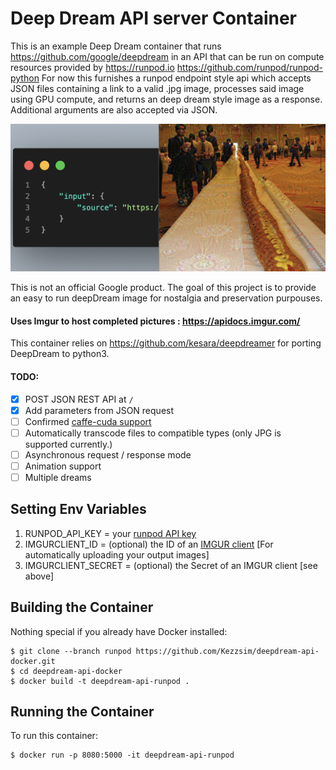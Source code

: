 Deep Dream API server Container
====================

This is an example Deep Dream container that runs https://github.com/google/deepdream in an API that can be run on compute resources provided by https://runpod.io
https://github.com/runpod/runpod-python
For now this furnishes a runpod endpoint style api which accepts JSON files containing a link to a valid .jpg image, processes said image using GPU compute, and returns an deep dream style image as a response. Additional arguments are also accepted via JSON.

![Example image showing the HTML 5 form for making a deepDream request](https://github.com/Kezzsim/deepdream-api-docker/blob/runpod/example.png)

This is not an official Google product.
The goal of this project is to provide an easy to run deepDream image for nostalgia and preservation purpouses.

#### Uses Imgur to host completed pictures : https://apidocs.imgur.com/
This container relies on https://github.com/kesara/deepdreamer for porting DeepDream to python3.

#### TODO:
- [x] POST JSON REST API at `/`
- [x] Add parameters from JSON request
- [ ] Confirmed [caffe-cuda support](https://anidh.medium.com/install-caffe-on-ubuntu-with-cuda-6d0da9e8f860)
- [ ] Automatically transcode files to compatible types (only JPG is supported currently.)
- [ ] Asynchronous request / response mode
- [ ] Animation support
- [ ] Multiple dreams

Setting Env Variables
----------------------
1. RUNPOD_API_KEY = your [runpod API key](https://www.runpod.io/console/serverless/user/settings)
2. IMGURCLIENT_ID = (optional) the ID of an [IMGUR client](https://apidocs.imgur.com/) [For automatically uploading your output images]
3. IMGURCLIENT_SECRET = (optional) the Secret of an IMGUR client [see above]

Building the Container
----------------------
Nothing special if you already have Docker installed:

    $ git clone --branch runpod https://github.com/Kezzsim/deepdream-api-docker.git
    $ cd deepdream-api-docker
    $ docker build -t deepdream-api-runpod .
Running the Container
---------------------
To run this container:

    $ docker run -p 8080:5000 -it deepdream-api-runpod
    
